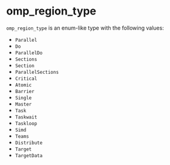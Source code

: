<!-- This is an automatically generated file. Do not edit it manually. -->

# omp_region_type

`omp_region_type` is an enum-like type with the following values:


- `Parallel`
- `Do`
- `ParallelDo`
- `Sections`
- `Section`
- `ParallelSections`
- `Critical`
- `Atomic`
- `Barrier`
- `Single`
- `Master`
- `Task`
- `Taskwait`
- `Taskloop`
- `Simd`
- `Teams`
- `Distribute`
- `Target`
- `TargetData`